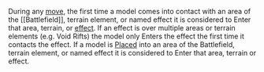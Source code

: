 During any [move](Movement.md), the first time a model comes into contact with an area of the [[Battlefield]], terrain element, or named effect it is considered to Enter that area, terrain, or [effect](Effects.md).
If an effect is over multiple areas or terrain elements (e.g. Void Rifts) the model only Enters the effect the first time it contacts the effect.
If a model is [Placed](Rulebook/definitions/terms/Place.md) into an area of the Battlefield, terrain element, or named effect it is considered to Enter that area, terrain or effect.